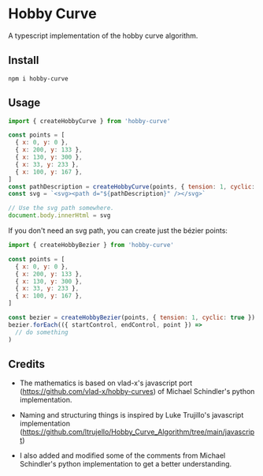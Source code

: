 # Hobby Curve

A typescript implementation of the hobby curve algorithm.

## Install

```
npm i hobby-curve
```

## Usage

```js
import { createHobbyCurve } from 'hobby-curve'

const points = [
  { x: 0, y: 0 },
  { x: 200, y: 133 },
  { x: 130, y: 300 },
  { x: 33, y: 233 },
  { x: 100, y: 167 },
]
const pathDescription = createHobbyCurve(points, { tension: 1, cyclic: true })
const svg = `<svg><path d="${pathDescription}" /></svg>`

// Use the svg path somewhere.
document.body.innerHtml = svg
```

If you don't need an svg path, you can create just the bézier points:

```js
import { createHobbyBezier } from 'hobby-curve'

const points = [
  { x: 0, y: 0 },
  { x: 200, y: 133 },
  { x: 130, y: 300 },
  { x: 33, y: 233 },
  { x: 100, y: 167 },
]

const bezier = createHobbyBezier(points, { tension: 1, cyclic: true })
bezier.forEach(({ startControl, endControl, point }) =>
  // do something
)

```

## Credits

- The mathematics is based on vlad-x's javascript port (https://github.com/vlad-x/hobby-curves) of Michael Schindler's python implementation.

- Naming and structuring things is inspired by Luke Trujillo's javascript implementation (https://github.com/ltrujello/Hobby_Curve_Algorithm/tree/main/javascript)

- I also added and modified some of the comments from Michael Schindler's
  python implementation to get a better understanding.
